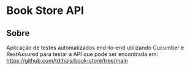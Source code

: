 # Book Store API

## Sobre

Aplicação de testes automatizados end-to-end utilizando Cucumber e RestAssured para testar a API que pode ser encontrada em:
https://github.com/tdthais/book-store/tree/main